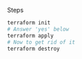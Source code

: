 Steps


```bash
terraform init
# Answer 'yes' below
terraform apply
# Now to get rid of it
terraform destroy
```